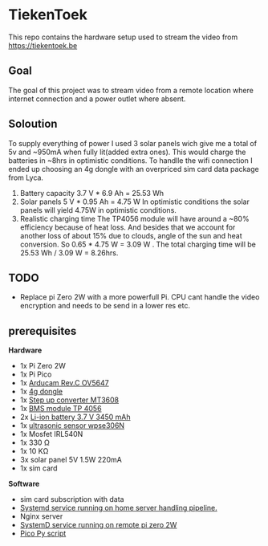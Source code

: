 # TiekenToek
This repo contains the hardware setup used to stream the video from https://tiekentoek.be

## Goal
The goal of this project was to stream video from a remote location where internet connection and a power outlet where absent. 

## Soloution
To supply everything of power I used 3 solar panels wich give me a total of 5v and ~950mA when fully lit(added extra ones). This would charge the batteries in ~8hrs in optimistic conditions. To handlle the wifi connection I ended up choosing an 4g dongle with an overpriced sim card data package from Lyca. 

1) Battery capacity
   3.7 V * 6.9 Ah = 25.53 Wh
2) Solar panels
   5 V * 0.95 Ah = 4.75 W
   In optimistic conditions the solar panels will yield 4.75W in optimistic conditions.
3) Realistic charging time
   The TP4056 module will have around a ~80% efficiency because of heat loss. And besides that we account for another loss of about 15% due to clouds, angle of the sun and heat conversion. So 0.65 * 4.75 W = 3.09 W . The total charging time will be 25.53 Wh / 3.09 W = 8.26hrs.

## TODO
- Replace pi Zero 2W with a more powerfull Pi. CPU cant handle the video encryption and needs to be send in a lower res etc.

## prerequisites
**Hardware**
- 1x Pi Zero 2W
- 1x Pi Pico
- 1x [Arducam Rev.C OV5647](https://www.raspberrystore.nl/PrestaShop/nl/camera/558-arducam-revc-ov5647-cs-mount-cameramodule-4mm-lens-ls-2716.html)
- 1x [4g dongle](https://www.bol.com/be/nl/p/4g-wifi-dongle-glofi-wingle-f8-dongel-voor-draadloze-4g-150mbps-wit/9300000181539362/?Referrer=ENTcli_shipment_confirmation_standard_7131a3af-d2c5-4571-b5da-8ea3d4253ac7)
- 1x [Step up converter MT3608](https://www.az-delivery.de/nl/products/mt3608-dc-dc-step-up-modul-1)
- 1x [BMS module TP 4056](https://www.az-delivery.de/nl/products/az-delivery-laderegler-tp4056-mini-usb)
- 2x [Li-ion battery 3.7 V 3450 mAh](https://www.123accu.nl/Samsung-INR18650-35E-Li-ion-batterij-3-7-V-3450-mAh-8A-i49699.html)
- 1x [ultrasonic sensor wpse306N](https://whadda.com/product/ultrasonic-distance-sensor-wpse306n/)
- 1x Mosfet IRL540N
- 1x 330 Ω
- 1x 10 KΩ
- 3x solar panel 5V 1.5W 220mA
- 1x sim card

**Software**
-  sim card subscription with data
- [Systemd service running on home server handling pipeline.](https://github.com/MaximBauwelinck1/TiekenToek/blob/main/scripts/Streaming%20service%20home%20server)
- Nginx server
- [SystemD service running on remote pi zero 2W](https://github.com/MaximBauwelinck1/TiekenToek/blob/main/scripts/Streaming%20service%20zero%202W)
- [Pico Py script](https://github.com/MaximBauwelinck1/TiekenToek/blob/main/scripts/Pico)
